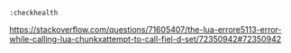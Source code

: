 `:checkhealth`

https://stackoverflow.com/questions/71605407/the-lua-errore5113-error-while-calling-lua-chunkxattempt-to-call-fiel-d-set/72350942#72350942
